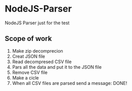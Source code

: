 # NodeJS-Parser
NodeJS Parser just for the test

## Scope of work

1. Make zip decomprecion
2. Creat JSON file
3. Read decompresed CSV file
4. Pars all the data and put it to the JSON file
5. Remove CSV file
6. Make a cicle
7. When all CSV files are parsed send a message: DONE!
